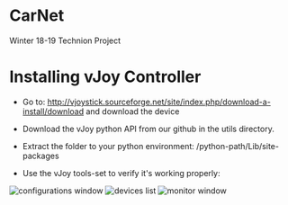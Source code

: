 # CarNet
Winter 18-19 Technion Project

# Installing vJoy Controller
* Go to: http://vjoystick.sourceforge.net/site/index.php/download-a-install/download
and download the device

* Download the vJoy python API from our github in the utils directory.
* Extract the folder to your python environment: /python-path/Lib/site-packages
* Use the vJoy tools-set to verify it's working properly:

![configurations window](md_imgs/joy_configure.png)
![devices list](md_imgs/joy_device.png)
![monitor window](md_imgs/joy_monitor.png)
